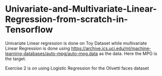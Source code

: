 # Univariate-and-Multivariate-Linear-Regression-from-scratch-in-Tensorflow
Univariate Linear regression is done on Toy Dataset while multivariate Linear Regression is done using https://archive.ics.uci.edu/ml/machine-learning-databases/auto-mpg/auto-mpg.data as the data. Here the MPG is the target.

Exercise 2 is on using Logistic Regression for the Olivetti faces dataset 
